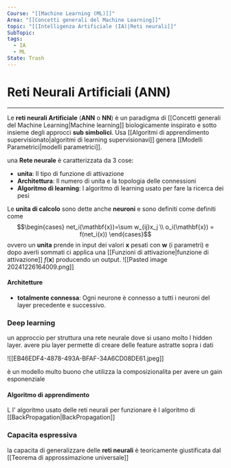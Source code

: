 ```yaml
---
Course: "[[Machine Learning (ML)]]"
Area: "[[Concetti generali del Machine Learning]]"
topic: "[[Intelligenza Artificiale (IA)|Reti neurali]]"
SubTopic: 
tags:
  - IA
  - ML
State: Trash
---
```

# Reti Neurali Artificiali (ANN)
---
Le  __reti neurali Artificiale__ (__ANN__ o __NN__) è un paradigma di [[Concetti generali del Machine Learning|Machine learning]] biologicamente inspirato e sotto insieme degli approcci __sub simbolici__. Usa [[Algoritmi di apprendimento supervisionato|algoritmi di learning supervisionavi]] genera [[Modelli Parametrici|modelli parametrici]].

una __Rete neurale__ è caratterizzata da 3 cose:
- __unita__: Il tipo di funzione di attivazione
- __Architettura__: Il numero di unita e la topologia delle connessioni
- __Algoritmo di learning__: l algoritmo di learning usato per fare la ricerca dei pesi

Le  __unita di calcolo__  sono dette anche  __neuroni__  e sono definiti come  definiti come $$\begin{cases}
net_i(\mathbf{x})=\sum w_{ij}x_j \\
o_i(\mathbf{x}) = f(net_i(x))
\end{cases}$$ovvero un __unita__ prende in input dei valori $\mathbf{x}$ pesati con $\mathbf{w}$ (i parametri) e dopo averli sommati ci applica una [[Funzioni di attivazione|funzione di attivazione]]  $f(\mathbf{x})$  producendo un output.
![[Pasted image 20241226164009.png]]





#### Architetture
- __totalmente connessa__: Ogni neurone è connesso a tutti i neuroni del layer precedente e successivo. 



### Deep learning
un approccio per struttura una rete neurale dove si usano molto l hidden layer.
avere piu layer permette di creare delle feature astratte sopra i dati 

![[EB46EDF4-4878-493A-BFAF-34A6CD08DE61.jpeg]]


è un modello multo buono che utilizza la composizionalita per avere un gain esponenziale 




#### Algoritmo di apprendimento
L l' algoritmo usato delle reti neurali per funzionare è l algoritmo di [[BackPropagation|BackPropagation]] 


### Capacita espressiva
la capacita di generalizzare delle __reti neurali__ è teoricamente giustificata dal [[Teorema di approssimazione universale]]